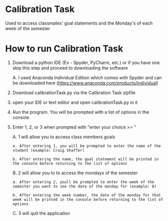 # Calibration Task
Used to access classmates' goal statements and the Monday's of each week of the semester


# How to run Calibration Task
 1. Download a python IDE (Ex - Spyder, PyCharm, etc.) or if you have one skip this step and proceed to downloading the software
     
     A. I used Anaconda Individual Edition which comes with Spyder and can be downloaded here (https://www.anaconda.com/products/individual)
 
 2. Download calibrationTask.py via the Calibration Task zipfile
 
 3. open your IDE or text editor and open calibrationTask.py in it
 
 4. Run the program. You will be prompted with a list of options in the console
 
 5. Enter 1, 2, or 3 when prompted with "enter your choice >> "
     
     A. 1 will allow you to access class members goals
        
        a. After entering 1, you will be prompted to enter the name of the student (example: Craig Shaffer)
        
        b. After entering the name, the goal statement will be printed in the console before returning to the list of options
        
     B. 2 will allow you to to access the mondays of the semester
        
        a. After entering 2, youll be prompted to enter the week of the semester you want to see the date of the monday for (example: 8)
        
        b. After entering the week number, the date of the monday for that week will be printed in the console before returning to the list of options
     
     C. 3 will quit the application


